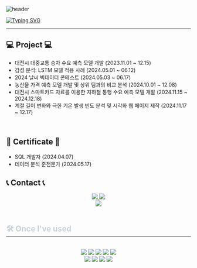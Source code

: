 ![header](https://capsule-render.vercel.app/api?type=waving&color=6994CDEE&text=&animation=twinkling&height=80)

[![Typing SVG](https://readme-typing-svg.demolab.com?font=Alkatra&weight=500&size=45&duration=4000&pause=3&color=6994CDEE&center=false&vCenter=false&multiline=true&repeat=true&width=1000&height=100&lines=Welcome+to+SeongBeen's+GitHub!👋)](https://git.io/typing-svg)
 
<div align="left">
 
 ---
<div style="text-align: left;">
 
## 💻 Project 💻
- 대전시 대중교통 승차 수요 예측 모델 개발 (2023.11.01 ~ 12.15)
- 감성 분석: LSTM 모델 적용 사례 (2024.05.01 ~ 06.12)
- 2024 날씨 빅데이터 콘테스트 (2024.05.03 ~ 06.17)
- 농산물 가격 예측 모델 개발 및 상위 팀과의 비교 분석 (2024.10.01 ~ 12.08)
- 대전시 스마트카드 자료를 이용한 지하철 통행 수요 예측 모델 개발 (2024.11.15 ~ 2024.12.18)
- 계절 길이 변화와 극한 기온 발생 빈도 분석 및 시각화 웹 페이지 제작 (2024.11.17 ~ 12.17)
<br>

## 📜 Certificate 📜
- SQL 개발자 (2024.04.07)
- 데이터 분석 준전문가 (2024.05.17)

## 📞 Contact 📞
<div style="text-align: left;">
    <div align= "center"> <a href=https://www.instagram.com/thginu/> <img src="https://img.shields.io/badge/Instagram-E4405F?style=for-the-badge&logo=Instagram&logoColor=white&link=https://www.instagram.com/thginu/"> </a>
         <a href=mailto:seongbeen0509@gmail.com> <img src="https://img.shields.io/badge/Gmail-EA4335?style=for-the-badge&logo=Gmail&logoColor=white&link=mailto:seongbeen0509@gmail.com"> </a>
    <div align= "center"> <a href=https://www.notion.so/cf2482dd1afb467c829470effc3b0127> <img src="https://img.shields.io/badge/Notion-000000?style=for-the-badge&logo=Notion&logoColor=white&link=https://www.notion.so/cf2482dd1afb467c829470effc3b0127"></a>
          </div>  <br>

<div style="text-align: left;">
    <h2 style="border-bottom: 1px solid #21262d; color: #c9d1d9;"> 🛠️ Once I've used </h2> <br> 
    <div  align= "center"> <img src="https://img.shields.io/badge/GitHub Pages-222222?style=for-the-badge&logo=GitHub Pages&logoColor=white">
          <img src="https://img.shields.io/badge/Git-F05032?style=for-the-badge&logo=Git&logoColor=white">
          <img src="https://img.shields.io/badge/Github-181717?style=for-the-badge&logo=Github&logoColor=white">
          <img src="https://img.shields.io/badge/MariaDB-003545?style=for-the-badge&logo=MariaDB&logoColor=white">
          <img src="https://img.shields.io/badge/MySQL-4479A1?style=for-the-badge&logo=MySQL&logoColor=white">
          <br/><img src="https://img.shields.io/badge/Notion-000000?style=for-the-badge&logo=Notion&logoColor=white">
          <img src="https://img.shields.io/badge/Python-3776AB?style=for-the-badge&logo=Python&logoColor=white">
          <img src="https://img.shields.io/badge/PyTorch-EE4C2C?style=for-the-badge&logo=PyTorch&logoColor=white">
          <img src="https://img.shields.io/badge/Tensorflow-FF6F00?style=for-the-badge&logo=Tensorflow&logoColor=white">
          </div>
    </div>
    <div style="text-align: left;">
    
